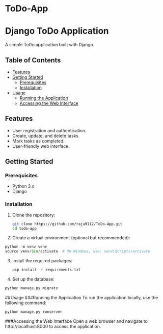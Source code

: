# ToDo-App
# Django ToDo Application

A simple ToDo application built with Django.

## Table of Contents
- [Features](#features)
- [Getting Started](#getting-started)
  - [Prerequisites](#prerequisites)
  - [Installation](#installation)
- [Usage](#usage)
  - [Running the Application](#running-the-application)
  - [Accessing the Web Interface](#accessing-the-web-interface)

## Features

- User registration and authentication.
- Create, update, and delete tasks.
- Mark tasks as completed.
- User-friendly web interface.

## Getting Started

### Prerequisites

- Python 3.x
- Django

### Installation

1. Clone the repository:

   ```bash
   git clone https://github.com/raja9112/ToDo-App.git
   cd todo-app
   
2. Create a virtual environment (optional but recommended):

  ```python
  python -m venv venv
  source venv/bin/activate  # On Windows, use: venv\Scripts\activate
  ```

3. Install the required packages:
   ```python
   pip install -r requirements.txt
   ```

4. Set up the database:
   
  ```python
  python manage.py migrate
  ```


##Usage
###Running the Application
To run the application locally, use the following command:

  ```python
  python manage.py runserver
  ```

###Accessing the Web Interface
Open a web browser and navigate to http://localhost:8000 to access the application.
